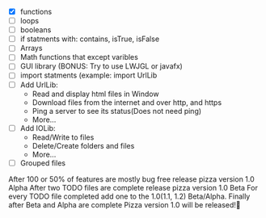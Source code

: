 - [x] functions
- [ ] loops
- [ ] booleans
- [ ] if statments with: contains, isTrue, isFalse
- [ ] Arrays
- [ ] Math functions that except varibles
- [ ] GUI library (BONUS: Try to use LWJGL or javafx)
- [ ] import statments (example: import UrlLib
- [ ] Add UrlLib:
    - Read and display html files in Window
    - Download files from the internet and over http, and https
    - Ping a server to see its status(Does not need ping)
    - More...
- [ ] Add IOLib:
    - Read/Write to files
    - Delete/Create folders and files
    - More...
- [ ] Grouped files

After 100 or 50% of features are mostly bug free
release pizza version 1.0 Alpha
After two TODO files are complete release pizza version
1.0 Beta For every TODO file completed add one to the 1.0(1.1, 1.2) Beta/Alpha.
Finally after Beta and Alpha are complete Pizza version 1.0 will be released!🥳